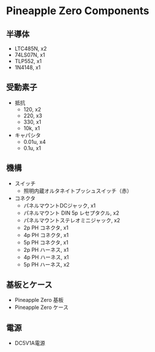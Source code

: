# Pineapple Zero Components

## 半導体

* LTC485N, x2
* 74LS07N, x1
* TLP552, x1
* 1N4148, x1

## 受動素子

* 抵抗
  * 120, x2
  * 220, x3
  * 330, x1
  * 10k, x1
* キャパシタ
  * 0.01u, x4
  * 0.1u, x1

## 機構

* スイッチ
  * 照明内蔵オルタネイトプッシュスイッチ（赤）
* コネクタ
  * パネルマウントDCジャック, x1
  * パネルマウント DIN 5p レセプタクル, x2
  * パネルマウントステレオミニジャック, x2
  * 2p PH コネクタ, x1
  * 4p PH コネクタ, x1
  * 5p PH コネクタ, x1
  * 2p PH ハーネス, x1
  * 4p PH ハーネス, x1
  * 5p PH ハーネス, x2

## 基板とケース

* Pineapple Zero 基板
* Pineapple Zero ケース

## 電源

* DC5V1A電源
